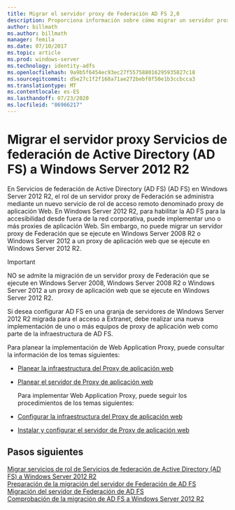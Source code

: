 ```yaml
---
title: Migrar el servidor proxy de Federación AD FS 2,0
description: Proporciona información sobre cómo migrar un servidor proxy AD FS a Windows Server 2012 R2.
author: billmath
ms.author: billmath
manager: femila
ms.date: 07/10/2017
ms.topic: article
ms.prod: windows-server
ms.technology: identity-adfs
ms.openlocfilehash: 9a9b5f6454ec93ec27f557588016295935827c18
ms.sourcegitcommit: d5e27c1f2f168a71ae272bebf8f50e1b3ccbcca3
ms.translationtype: MT
ms.contentlocale: es-ES
ms.lasthandoff: 07/23/2020
ms.locfileid: "86966217"
---
```

# <a name="migrate-the-active-directory-federation-services-proxy-server-to-windows-server-2012-r2"></a>Migrar el servidor proxy Servicios de federación de Active Directory (AD FS) a Windows Server 2012 R2

En Servicios de federación de Active Directory (AD FS) (AD FS) en Windows Server 2012 R2, el rol de un servidor proxy de Federación se administra mediante un nuevo servicio de rol de acceso remoto denominado proxy de aplicación Web. En Windows Server 2012 R2, para habilitar la AD FS para la accesibilidad desde fuera de la red corporativa, puede implementar uno o más proxies de aplicación Web. Sin embargo, no puede migrar un servidor proxy de Federación que se ejecute en Windows Server 2008 R2 o Windows Server 2012 a un proxy de aplicación web que se ejecute en Windows Server 2012 R2.  
  
> [!IMPORTANT]
>  NO se admite la migración de un servidor proxy de Federación que se ejecute en Windows Server 2008, Windows Server 2008 R2 o Windows Server 2012 a un proxy de aplicación web que se ejecute en Windows Server 2012 R2.  
  
Si desea configurar AD FS en una granja de servidores de Windows Server 2012 R2 migrada para el acceso a Extranet, debe realizar una nueva implementación de uno o más equipos de proxy de aplicación web como parte de la infraestructura de AD FS.  
  
Para planear la implementación de Web Application Proxy, puede consultar la información de los temas siguientes:  
  
- [Planear la infraestructura del Proxy de aplicación web](/previous-versions/orphan-topics/ws.11/dn383648(v=ws.11))  
  
- [Planear el servidor de Proxy de aplicación web](/previous-versions/orphan-topics/ws.11/dn383647(v=ws.11))  
  
  Para implementar Web Application Proxy, puede seguir los procedimientos de los temas siguientes:  
  
- [Configurar la infraestructura del Proxy de aplicación web](/previous-versions/windows/it-pro/windows-server-2012-R2-and-2012/dn383644(v=ws.11))  
  
- [Instalar y configurar el servidor de Proxy de aplicación web](/previous-versions/windows/it-pro/windows-server-2012-R2-and-2012/dn383662(v=ws.11))  
  
## <a name="next-steps"></a>Pasos siguientes
 [Migrar servicios de rol de Servicios de federación de Active Directory (AD FS) a Windows Server 2012 R2](migrate-ad-fs-service-role-to-windows-server-r2.md)   
 [Preparación de la migración del servidor de Federación de AD FS](prepare-migrate-ad-fs-server-r2.md)   
 [Migración del servidor de Federación de AD FS](migrate-ad-fs-fed-server-r2.md)    
 [Comprobación de la migración de AD FS a Windows Server 2012 R2](verify-ad-fs-migration.md)
